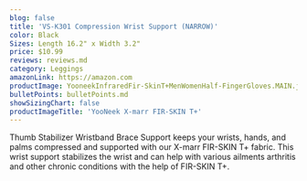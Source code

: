 ```yaml
---
blog: false
title: 'VS-K301 Compression Wrist Support (NARROW)'
color: Black
Sizes: Length 16.2" x Width 3.2"
price: $10.99
reviews: reviews.md
category: Leggings
amazonLink: https://amazon.com
productImage: YooneekInfraredFir-SkinT+MenWomenHalf-FingerGloves.MAIN.jpg
bulletPoints: bulletPoints.md
showSizingChart: false
productImageTitle: 'YooNeek X-marr FIR-SKIN T+'
---
```


Thumb Stabilizer Wristband Brace Support keeps your wrists, hands, and palms compressed and supported with our X-marr FIR-SKIN T+ fabric.
This wrist support stabilizes the wrist and can help with various ailments arthritis and other chronic conditions with the help of FIR-SKIN T+.
